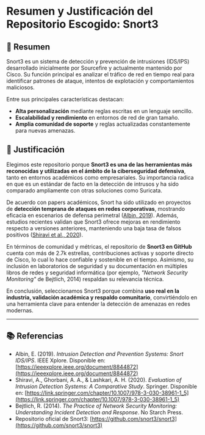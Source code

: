 # Resumen y Justificación del Repositorio Escogido: Snort3

## 📌 Resumen  
Snort3 es un sistema de detección y prevención de intrusiones (IDS/IPS) desarrollado inicialmente por Sourcefire y actualmente mantenido por Cisco. Su función principal es analizar el tráfico de red en tiempo real para identificar patrones de ataque, intentos de explotación y comportamientos maliciosos.  

Entre sus principales características destacan:  
- **Alta personalización** mediante reglas escritas en un lenguaje sencillo.  
- **Escalabilidad y rendimiento** en entornos de red de gran tamaño.  
- **Amplia comunidad de soporte** y reglas actualizadas constantemente para nuevas amenazas.  

## 📌 Justificación  
Elegimos este repositorio porque **Snort3 es una de las herramientas más reconocidas y utilizadas en el ámbito de la ciberseguridad defensiva**, tanto en entornos académicos como empresariales. Su importancia radica en que es un estándar de facto en la detección de intrusos y ha sido comparado ampliamente con otras soluciones como Suricata.  

De acuerdo con papers académicos, Snort ha sido utilizado en proyectos de **detección temprana de ataques en redes corporativas**, mostrando eficacia en escenarios de defensa perimetral ([Albin, 2019](https://ieeexplore.ieee.org/document/8844872)). Además, estudios recientes validan que Snort3 ofrece mejoras en rendimiento respecto a versiones anteriores, manteniendo una baja tasa de falsos positivos ([Shiravi et al., 2020](https://link.springer.com/chapter/10.1007/978-3-030-38961-1_5)).  

En términos de comunidad y métricas, el repositorio de **Snort3 en GitHub** cuenta con más de 2.7k estrellas, contribuciones activas y soporte directo de Cisco, lo cual lo hace confiable y sostenible en el tiempo. Asimismo, su inclusión en laboratorios de seguridad y su documentación en múltiples libros de redes y seguridad informática (por ejemplo, *"Network Security Monitoring"* de Bejtlich, 2014) respaldan su relevancia técnica.  

En conclusión, seleccionamos Snort3 porque combina **uso real en la industria, validación académica y respaldo comunitario**, convirtiéndolo en una herramienta clave para entender la detección de amenazas en redes modernas.  

---

## 📚 Referencias  
- Albin, E. (2019). *Intrusion Detection and Prevention Systems: Snort IDS/IPS*. IEEE Xplore. Disponible en: [https://ieeexplore.ieee.org/document/8844872](https://ieeexplore.ieee.org/document/8844872)  
- Shiravi, A., Ghorbani, A. A., & Lashkari, A. H. (2020). *Evaluation of Intrusion Detection Systems: A Comparative Study*. Springer. Disponible en: [https://link.springer.com/chapter/10.1007/978-3-030-38961-1_5](https://link.springer.com/chapter/10.1007/978-3-030-38961-1_5)  
- Bejtlich, R. (2014). *The Practice of Network Security Monitoring: Understanding Incident Detection and Response*. No Starch Press.  
- Repositorio oficial de Snort3: [https://github.com/snort3/snort3](https://github.com/snort3/snort3)  
